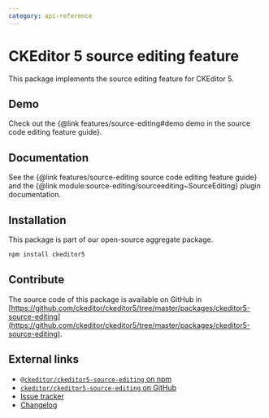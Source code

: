 ```yaml
---
category: api-reference
---
```


# CKEditor&nbsp;5 source editing feature

This package implements the source editing feature for CKEditor&nbsp;5.

## Demo

Check out the {@link features/source-editing#demo demo in the source code editing feature guide}.

## Documentation

See the {@link features/source-editing source code editing feature guide} and the {@link module:source-editing/sourceediting~SourceEditing} plugin documentation.

## Installation

This package is part of our open-source aggregate package.

```bash
npm install ckeditor5
```

## Contribute

The source code of this package is available on GitHub in [https://github.com/ckeditor/ckeditor5/tree/master/packages/ckeditor5-source-editing](https://github.com/ckeditor/ckeditor5/tree/master/packages/ckeditor5-source-editing).

## External links

* [`@ckeditor/ckeditor5-source-editing` on npm](https://www.npmjs.com/package/@ckeditor/ckeditor5-source-editing)
* [`ckeditor/ckeditor5-source-editing` on GitHub](https://github.com/ckeditor/ckeditor5/tree/master/packages/ckeditor5-source-editing)
* [Issue tracker](https://github.com/ckeditor/ckeditor5/issues)
* [Changelog](https://github.com/ckeditor/ckeditor5/blob/master/CHANGELOG.md)
